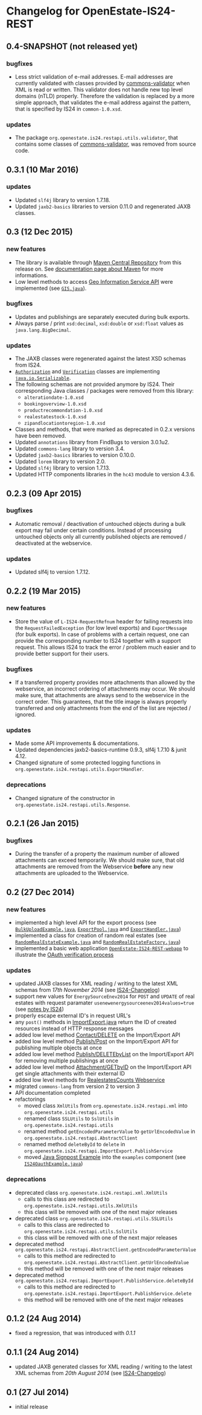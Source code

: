 Changelog for OpenEstate-IS24-REST
==================================


0.4-SNAPSHOT (not released yet)
-------------------------------

### bugfixes

-   Less strict validation of e-mail addresses.
    E-mail addresses are currently validated with classes provided by
    [commons-validator](https://commons.apache.org/validator/) when XML is read
    or written. This validator does not handle new top level domains (nTLD)
    properly. Therefore the validation is replaced by a more simple approach,
    that validates the e-mail address against the pattern, that is specified by
    IS24 in `common-1.0.xsd`.

### updates

-   The package `org.openestate.is24.restapi.utils.validator`, that contains
    some classes of [commons-validator](https://commons.apache.org/validator/),
    was removed from source code.


0.3.1 (10 Mar 2016)
-------------------

### updates

-   Updated `slf4j` library to version 1.7.18.
-   Updated `jaxb2-basics` libraries to version 0.11.0
    and regenerated JAXB classes.


0.3 (12 Dec 2015)
-----------------

### new features

-   The library is available through [Maven Central Repository](http://search.maven.org/#search|ga|1|org.openestate.is24)
    from this release on. See [documentation page about Maven](https://github.com/OpenEstate/OpenEstate-IS24-REST/wiki/Integration-with-Maven)
    for more informations.
-   Low level methods to access [Geo Information Service API](http://api.immobilienscout24.de/our-apis/gis.html)
    were implemented (see [`GIS.java`](https://github.com/OpenEstate/OpenEstate-IS24-REST/blob/v0.3/OpenEstate-IS24-REST/src/main/java/org/openestate/is24/restapi/GIS.java)).

### bugfixes

-   Updates and publishings are separately executed during bulk exports.
-   Always parse / print `xsd:decimal`, `xsd:double` or `xsd:float` values as
    `java.lang.BigDecimal`.

### updates

-   The JAXB classes were regenerated against the latest XSD schemas from IS24.
-   [`Authorization`](https://github.com/OpenEstate/OpenEstate-IS24-REST/blob/v0.3/OpenEstate-IS24-REST/src/main/java/org/openestate/is24/restapi/utils/Authorization.java) and
    [`Verification`](https://github.com/OpenEstate/OpenEstate-IS24-REST/blob/v0.3/OpenEstate-IS24-REST/src/main/java/org/openestate/is24/restapi/utils/Verification.java)
    classes are implementing [`java.io.Serializable`](https://docs.oracle.com/javase/7/docs/api/java/io/Serializable.html).
-   The following schemas are not provided anymore by IS24. Their corresponding
    Java classes / packages were removed from this library:
    -   `alterationdate-1.0.xsd`
    -   `bookingoverview-1.0.xsd`
    -   `productrecommondation-1.0.xsd`
    -   `realestatestock-1.0.xsd`
    -   `zipandlocationtoregion-1.0.xsd`
-   Classes and methods, that were marked as deprecated in 0.2.x versions
    have been removed.
-   Updated `annotations` library from FindBugs to version 3.0.1u2.
-   Updated `commons-lang` library to version 3.4.
-   Updated `jaxb2-basics` libraries to version 0.10.0.
-   Updated `lorem` library to version 2.0.
-   Updated `slf4j` library to version 1.7.13.
-   Updated HTTP components libraries in the `hc43` module to version 4.3.6.


0.2.3 (09 Apr 2015)
-------------------

### bugfixes

-   Automatic removal / deactivation of untouched objects during a bulk export
    may fail under certain conditions. Instead of processing untouched objects
    only all currently published objects are removed / deactivated at the
    webservice.

### updates

-   Updated slf4j to version 1.7.12.


0.2.2 (19 Mar 2015)
-------------------

### new features

-   Store the value of `L-IS24-RequestRefnum` header for failing requests into
    the `RequestFailedException` (for low level exports) and `ExportMessage`
    (for bulk exports). In case of problems with a certain request, one can
    provide the corresponding number to IS24 together with a support request.
    This allows IS24 to track the error / problem much easier and to provide
    better support for their users.

### bugfixes

-   If a transferred property provides more attachments than allowed by the
    webservice, an incorrect ordering of attachments may occur. We should make
    sure, that attachments are always send to the webservice in the correct
    order. This guarantees, that the title image is always properly transferred
    and only attachments from the end of the list are rejected / ignored.

### updates

-   Made some API improvements & documentations.
-   Updated dependencies jaxb2-basics-runtime 0.9.3, slf4j 1.7.10 & junit 4.12.
-   Changed signature of some protected logging functions in
    `org.openestate.is24.restapi.utils.ExportHandler`.

### deprecations

-   Changed signature of the constructor in
    `org.openestate.is24.restapi.utils.Response`.


0.2.1 (26 Jan 2015)
-------------------

### bugfixes

-   During the transfer of a property the maximum number of allowed attachments
    can exceed temporarily. We should make sure, that old attachments are
    removed from the Webservice **before** any new attachments are uploaded to
    the Webservice.


0.2 (27 Dec 2014)
-----------------

### new features

-   implemented a high level API for the export process (see
    [`BulkUploadExample.java`](https://github.com/OpenEstate/OpenEstate-IS24-REST/blob/v0.2/OpenEstate-IS24-REST-examples/src/main/java/org/openestate/is24/restapi/examples/BulkUploadExample.java),
    [`ExportPool.java`](https://github.com/OpenEstate/OpenEstate-IS24-REST/blob/v0.2/OpenEstate-IS24-REST/src/main/java/org/openestate/is24/restapi/utils/ExportPool.java) and
    [`ExportHandler.java`](https://github.com/OpenEstate/OpenEstate-IS24-REST/blob/v0.2/OpenEstate-IS24-REST/src/main/java/org/openestate/is24/restapi/utils/ExportHandler.java))
-   implemented a class for creation of random real estates (see
    [`RandomRealEstateExample.java`](https://github.com/OpenEstate/OpenEstate-IS24-REST/blob/v0.2/OpenEstate-IS24-REST-examples/src/main/java/org/openestate/is24/restapi/examples/RandomRealEstateExample.java) and
    [`RandomRealEstateFactory.java`](https://github.com/OpenEstate/OpenEstate-IS24-REST/blob/v0.2/OpenEstate-IS24-REST/src/main/java/org/openestate/is24/restapi/utils/RandomRealEstateFactory.java))
-   implemented a basic web application
    [`OpenEstate-IS24-REST-webapp`](https://github.com/OpenEstate/OpenEstate-IS24-REST/blob/v0.2/OpenEstate-IS24-REST-webapp)
    to illustrate the
    [OAuth verification process](http://api.immobilienscout24.de/useful/authentication.html)

### updates

-   updated JAXB classes for XML reading / writing to the latest XML schemas
    from *17th November 2014* (see
    [IS24-Changelog](http://api.immobilienscout24.de/useful/changelog.html))
-   support new values for `EnergySourceEnev2014` for `POST` and `UPDATE` of
    real estates with request paramater `usenewenergysourceenev2014values=true`
    (see
    [notes by IS24](http://api.immobilienscout24.de/useful/energy-certificate-2014.html))
-   properly escape external ID's in request URL's
-   any `post()` methods in
    [ImportExport.java](https://github.com/OpenEstate/OpenEstate-IS24-REST/blob/v0.2/OpenEstate-IS24-REST/src/main/java/org/openestate/is24/restapi/ImportExport.java)
    return the ID of created resources instead of HTTP response messages
-   added low level method
    [Contact/DELETE](http://api.immobilienscout24.de/our-apis/import-export/contact/delete.html)
    on the Import/Export API
-   added low level method
    [Publish/Post](http://api.immobilienscout24.de/our-apis/import-export/publish/post.html)
    on the Import/Export API for publishing multiple objects at once
-   added low level method
    [Publish/DELETEbyList](http://api.immobilienscout24.de/our-apis/import-export/publish/delete-by-list.html)
    on the Import/Export API for removing multiple publishings at once
-   added low level method
    [Attachment/GETbyID](http://api.immobilienscout24.de/our-apis/import-export/attachments/get-by-id.html)
    on the Import/Export API get single attachments with their external ID
-   added low level methods for
    [RealestatesCounts Webservice](http://api.immobilienscout24.de/our-apis/import-export/realestate/realestates-counts.html)
-   migrated `commons-lang` from version 2 to version 3
-   API documentation completed
-   refactorings
    -   moved class `XmlUtils` from `org.openestate.is24.restapi.xml` into `org.openestate.is24.restapi.utils`
    -   renamed class `SSLUtils` to `SslUtils` in `org.openestate.is24.restapi.utils`
    -   renamed method `getEncodedParameterValue` to `getUrlEncodedValue` in `org.openestate.is24.restapi.AbstractClient`
    -   renamed method `deleteById` to `delete` in `org.openestate.is24.restapi.ImportExport.PublishService`
    -   moved [Java Signpost Example](http://api.immobilienscout24.de/useful/tutorials-sdks-plugins/tutorial-java-signpost.html)
        into the `examples` component (see
        [`IS24OauthExample.java`](https://github.com/OpenEstate/OpenEstate-IS24-REST/blob/v0.2/OpenEstate-IS24-REST-examples/src/main/java/org/openestate/is24/restapi/examples/IS24OauthExample.java))

### deprecations

-   deprecated class `org.openestate.is24.restapi.xml.XmlUtils`
    -   calls to this class are redirected to `org.openestate.is24.restapi.utils.XmlUtils`
    -   this class will be removed with one of the next major releases
-   deprecated class `org.openestate.is24.restapi.utils.SSLUtils`
    -   calls to this class are redirected to `org.openestate.is24.restapi.utils.SslUtils`
    -   this class will be removed with one of the next major releases
-   deprecated method `org.openestate.is24.restapi.AbstractClient.getEncodedParameterValue`
    -   calls to this method are redirected to `org.openestate.is24.restapi.AbstractClient.getUrlEncodedValue`
    -   this method will be removed with one of the next major releases
-   deprecated method `org.openestate.is24.restapi.ImportExport.PublishService.deleteById`
    -   calls to this method are redirected to `org.openestate.is24.restapi.ImportExport.PublishService.delete`
    -   this method will be removed with one of the next major releases


0.1.2 (24 Aug 2014)
-------------------

-   fixed a regression, that was introduced with *0.1.1*


0.1.1 (24 Aug 2014)
-------------------

-   updated JAXB generated classes for XML reading / writing to the latest XML
    schemas from *20th August 2014* (see
    [IS24-Changelog](http://api.immobilienscout24.de/useful/changelog.html))


0.1 (27 Jul 2014)
-----------------

-   initial release
